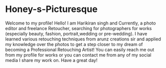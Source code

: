 # Honey-s-Picturesque
Welcome to my profile!   Hello!  I am Harikiran singh and Currently, a photo editor and freelance Retoucher, searching for photographers for works (especially beauty, fashion, portrait,wedding or pre-wedding). I have learned various retouching techniques from arunz creations sir and applied my knowledge over the photos to get a step closer to my dream of becoming a Professional Retouching Artist! You can easily reach me out from my profile for works or you can contact me from any of my social media I share my work on. Have a great day!
